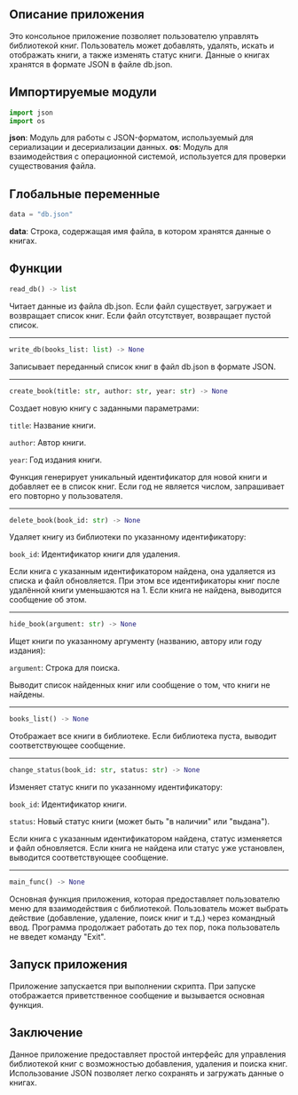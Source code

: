 **Описание приложения**
--

Это консольное приложение позволяет пользователю управлять библиотекой книг. Пользователь может добавлять, удалять, искать и отображать книги, а также изменять статус книги. Данные о книгах хранятся в формате JSON в файле db.json.

**Импортируемые модули**
---
```python
import json
import os
```
**json**: Модуль для работы с JSON-форматом, используемый для сериализации и десериализации данных.
**os**: Модуль для взаимодействия с операционной системой, используется для проверки существования файла.

**Глобальные переменные**
---
```python
data = "db.json"
```

**data**: Строка, содержащая имя файла, в котором хранятся данные о книгах.

**Функции**
---

```python
read_db() -> list
```

Читает данные из файла db.json. Если файл существует, загружает и возвращает список книг. Если файл отсутствует, возвращает пустой список.
____
```python
write_db(books_list: list) -> None
```

Записывает переданный список книг в файл db.json в формате JSON.
____
```python
create_book(title: str, author: str, year: str) -> None
```

Создает новую книгу с заданными параметрами:

`title`: Название книги.

`author`: Автор книги.

`year`: Год издания книги.

Функция генерирует уникальный идентификатор для новой книги и добавляет ее в список книг. Если год не является числом, запрашивает его повторно у пользователя.
____
```python
delete_book(book_id: str) -> None
```

Удаляет книгу из библиотеки по указанному идентификатору:

`book_id`: Идентификатор книги для удаления.

Если книга с указанным идентификатором найдена, она удаляется из списка и файл обновляется. При этом все идентификаторы книг после удалённой книги уменьшаются на 1. Если книга не найдена, выводится сообщение об этом.
____
```python
hide_book(argument: str) -> None
```

Ищет книги по указанному аргументу (названию, автору или году издания):

`argument`: Строка для поиска.

Выводит список найденных книг или сообщение о том, что книги не найдены.
____
```python
books_list() -> None
```

Отображает все книги в библиотеке. Если библиотека пуста, выводит соответствующее сообщение.
____
```python
change_status(book_id: str, status: str) -> None
```

Изменяет статус книги по указанному идентификатору:

`book_id`: Идентификатор книги.

`status`: Новый статус книги (может быть "в наличии" или "выдана").

Если книга с указанным идентификатором найдена, статус изменяется и файл обновляется. Если книга не найдена или статус уже установлен, выводится соответствующее сообщение.
____
```python
main_func() -> None
```

Основная функция приложения, которая предоставляет пользователю меню для взаимодействия с библиотекой. Пользователь может выбрать действие (добавление, удаление, поиск книг и т.д.) через командный ввод. Программа продолжает работать до тех пор, пока пользователь не введет команду "Exit".

**Запуск приложения**
---

Приложение запускается при выполнении скрипта. При запуске отображается приветственное сообщение и вызывается основная функция.

**Заключение**
---

Данное приложение предоставляет простой интерфейс для управления библиотекой книг с возможностью добавления, удаления и поиска книг. Использование JSON позволяет легко сохранять и загружать данные о книгах.
